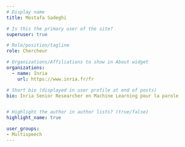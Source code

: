 ```yaml
---
# Display name
title: Mostafa Sadeghi

# Is this the primary user of the site?
superuser: true

# Role/position/tagline
role: Chercheur

# Organizations/Affiliations to show in About widget
organizations:
  - name: Inria
    url: https://www.inria.fr/fr

# Short bio (displayed in user profile at end of posts)
bio: Inria Senior Researcher en Machine Learning pour la parole


# Highlight the author in author lists? (true/false)
highlight_name: true

user_groups:
- Multispeech
---
```

